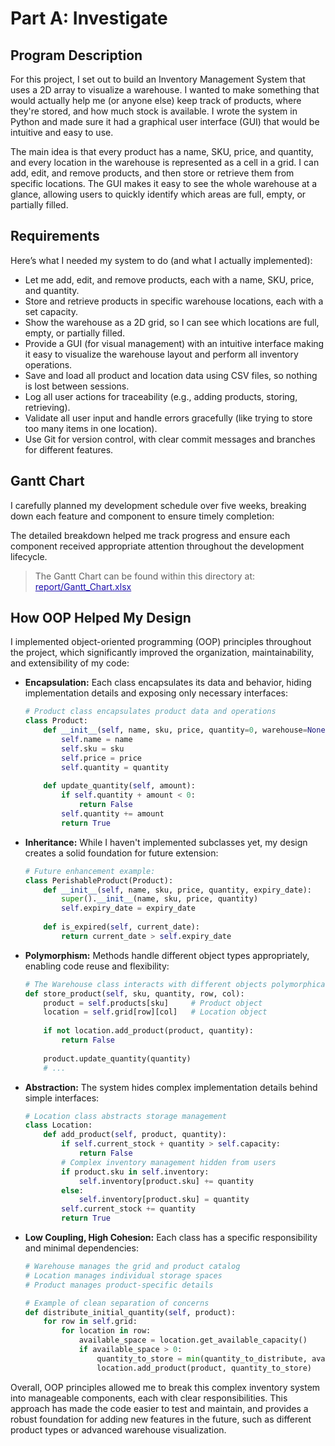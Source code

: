 # Part A: Investigate

## Program Description

For this project, I set out to build an Inventory Management System that uses a 2D array to visualize a warehouse. I wanted to make something that would actually help me (or anyone else) keep track of products, where they're stored, and how much stock is available. I wrote the system in Python and made sure it had a graphical user interface (GUI) that would be intuitive and easy to use.

The main idea is that every product has a name, SKU, price, and quantity, and every location in the warehouse is represented as a cell in a grid. I can add, edit, and remove products, and then store or retrieve them from specific locations. The GUI makes it easy to see the whole warehouse at a glance, allowing users to quickly identify which areas are full, empty, or partially filled.

## Requirements

Here’s what I needed my system to do (and what I actually implemented):

- Let me add, edit, and remove products, each with a name, SKU, price, and quantity.
- Store and retrieve products in specific warehouse locations, each with a set capacity.
- Show the warehouse as a 2D grid, so I can see which locations are full, empty, or partially filled.
- Provide a GUI (for visual management) with an intuitive interface making it easy to visualize the warehouse layout and perform all inventory operations.
- Save and load all product and location data using CSV files, so nothing is lost between sessions.
- Log all user actions for traceability (e.g., adding products, storing, retrieving).
- Validate all user input and handle errors gracefully (like trying to store too many items in one location).
- Use Git for version control, with clear commit messages and branches for different features.

## Gantt Chart

I carefully planned my development schedule over five weeks, breaking down each feature and component to ensure timely completion:

The detailed breakdown helped me track progress and ensure each component received appropriate attention throughout the development lifecycle.
> The Gantt Chart can be found within this directory at: 
<span style="color:#1a0dab; text-decoration:underline;">report/Gantt_Chart.xlsx</span>


## How OOP Helped My Design

I implemented object-oriented programming (OOP) principles throughout the project, which significantly improved the organization, maintainability, and extensibility of my code:

- **Encapsulation:** Each class encapsulates its data and behavior, hiding implementation details and exposing only necessary interfaces:
  ```python
  # Product class encapsulates product data and operations
  class Product:
      def __init__(self, name, sku, price, quantity=0, warehouse=None):
          self.name = name
          self.sku = sku
          self.price = price
          self.quantity = quantity
      
      def update_quantity(self, amount):
          if self.quantity + amount < 0:
              return False
          self.quantity += amount
          return True
  ```

- **Inheritance:** While I haven't implemented subclasses yet, my design creates a solid foundation for future extension:
  ```python
  # Future enhancement example:
  class PerishableProduct(Product):
      def __init__(self, name, sku, price, quantity, expiry_date):
          super().__init__(name, sku, price, quantity)
          self.expiry_date = expiry_date
          
      def is_expired(self, current_date):
          return current_date > self.expiry_date
  ```

- **Polymorphism:** Methods handle different object types appropriately, enabling code reuse and flexibility:
  ```python
  # The Warehouse class interacts with different objects polymorphically
  def store_product(self, sku, quantity, row, col):
      product = self.products[sku]     # Product object
      location = self.grid[row][col]   # Location object
      
      if not location.add_product(product, quantity):
          return False
      
      product.update_quantity(quantity)
      # ...
  ```

- **Abstraction:** The system hides complex implementation details behind simple interfaces:
  ```python
  # Location class abstracts storage management
  class Location:
      def add_product(self, product, quantity):
          if self.current_stock + quantity > self.capacity:
              return False
          # Complex inventory management hidden from users
          if product.sku in self.inventory:
              self.inventory[product.sku] += quantity
          else:
              self.inventory[product.sku] = quantity  
          self.current_stock += quantity
          return True
  ```

- **Low Coupling, High Cohesion:** Each class has a specific responsibility and minimal dependencies:
  ```python
  # Warehouse manages the grid and product catalog
  # Location manages individual storage spaces
  # Product manages product-specific details
  
  # Example of clean separation of concerns
  def distribute_initial_quantity(self, product):
      for row in self.grid:
          for location in row:
              available_space = location.get_available_capacity()
              if available_space > 0:
                  quantity_to_store = min(quantity_to_distribute, available_space)
                  location.add_product(product, quantity_to_store)
  ```

Overall, OOP principles allowed me to break this complex inventory system into manageable components, each with clear responsibilities. This approach has made the code easier to test and maintain, and provides a robust foundation for adding new features in the future, such as different product types or advanced warehouse visualization.

